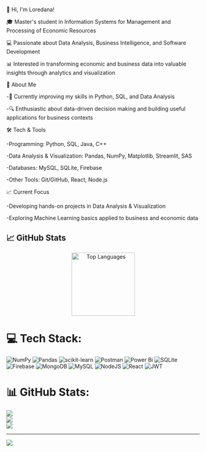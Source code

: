 👋 Hi, I'm Loredana!

🎓 Master's student in Information Systems for Management and Processing of Economic Resources

💻 Passionate about Data Analysis, Business Intelligence, and Software Development

📊 Interested in transforming economic and business data into valuable insights through analytics and visualization

🚀 About Me

-🌱 Currently improving my skills in Python, SQL, and Data Analysis

-🔍 Enthusiastic about data-driven decision making and building useful applications for business contexts


🛠️ Tech & Tools

-Programming: Python, SQL, Java, C++

-Data Analysis & Visualization: Pandas, NumPy, Matplotlib, Streamlit, SAS

-Databases: MySQL, SQLite, Firebase

-Other Tools: Git/GitHub, React, Node.js

📈 Current Focus

-Developing hands-on projects in Data Analysis & Visualization

-Exploring Machine Learning basics applied to business and economic data


## 📈 GitHub Stats  

<p align="center">

  <img src="https://github-readme-stats.vercel.app/api/top-langs/?username=ceuranuloredana17&layout=compact&theme=tokyonight" alt="Top Languages" height="165"/>
</p>


# 💻 Tech Stack:
![NumPy](https://img.shields.io/badge/numpy-%23013243.svg?style=for-the-badge&logo=numpy&logoColor=white) ![Pandas](https://img.shields.io/badge/pandas-%23150458.svg?style=for-the-badge&logo=pandas&logoColor=white) ![scikit-learn](https://img.shields.io/badge/scikit--learn-%23F7931E.svg?style=for-the-badge&logo=scikit-learn&logoColor=white) ![Postman](https://img.shields.io/badge/Postman-FF6C37?style=for-the-badge&logo=postman&logoColor=white) ![Power Bi](https://img.shields.io/badge/power_bi-F2C811?style=for-the-badge&logo=powerbi&logoColor=black) ![SQLite](https://img.shields.io/badge/sqlite-%2307405e.svg?style=for-the-badge&logo=sqlite&logoColor=white) ![Firebase](https://img.shields.io/badge/firebase-a08021?style=for-the-badge&logo=firebase&logoColor=ffcd34) ![MongoDB](https://img.shields.io/badge/MongoDB-%234ea94b.svg?style=for-the-badge&logo=mongodb&logoColor=white) ![MySQL](https://img.shields.io/badge/mysql-4479A1.svg?style=for-the-badge&logo=mysql&logoColor=white) ![NodeJS](https://img.shields.io/badge/node.js-6DA55F?style=for-the-badge&logo=node.js&logoColor=white) ![React](https://img.shields.io/badge/react-%2320232a.svg?style=for-the-badge&logo=react&logoColor=%2361DAFB) ![JWT](https://img.shields.io/badge/JWT-black?style=for-the-badge&logo=JSON%20web%20tokens)
# 📊 GitHub Stats:
![](https://github-readme-stats.vercel.app/api?username=ceuranuloredana17&theme=dark&hide_border=false&include_all_commits=false&count_private=false)<br/>
![](https://nirzak-streak-stats.vercel.app/?user=ceuranuloredana17&theme=dark&hide_border=false)<br/>
![](https://github-readme-stats.vercel.app/api/top-langs/?username=ceuranuloredana17&theme=dark&hide_border=false&include_all_commits=false&count_private=false&layout=compact)

---
[![](https://visitcount.itsvg.in/api?id=ceuranuloredana17&icon=0&color=0)](https://visitcount.itsvg.in)

<!-- Proudly created with GPRM ( https://gprm.itsvg.in ) -->
